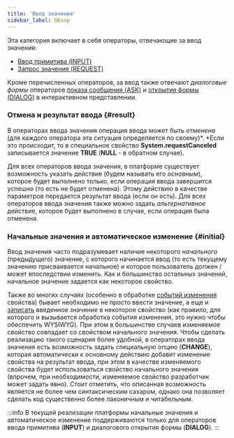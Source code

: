 ```yaml
---
title: 'Ввод значения'
sidebar_label: Обзор
---
```


Эта категория включает в себя операторы, отвечающие за ввод значения:

-   [Ввод примитива (INPUT)](Primitive_input_INPUT_.md)
-   [Запрос значения (REQUEST)](Value_request_REQUEST_.md)

Кроме перечисленных операторов, за ввод также отвечают *диалоговые формы* операторов [показа сообщения (ASK)](Show_message_MESSAGE_ASK_.md#dialog) и [открытия формы (DIALOG)](In_an_interactive_view_SHOW_DIALOG_.md#dialog) в интерактивном представлении.

### Отмена и результат ввода {#result}

В операторах ввода значения операция ввода может быть *отменена* (для каждого оператора эта ситуация определяется по своему)*. *Если это происходит, то в специальное свойство **System.requestCanceled** записывается значение **TRUE** (**NULL** - в обратном случае).

Для всех операторов ввода значения, в платформе существует возможность указать действие (будем называть его *основным*), которое будет выполнено только, если операция ввода завершится успешно (то есть не будет отменена). Этому действию в качестве параметров передается результат ввода (если он есть). Для всех операторов ввода значения также можно задать *альтернативное* действие, которое будет выполнено в случае, если операция была отменена.

### Начальные значения и автоматическое изменение {#initial}

Ввод значения часто подразумевает наличие некоторого *начального* (предыдущего) значение, с которого начинается ввод (то есть текущему значению присваивается начальное) и которое пользователь должен / может впоследствии изменить. Как и большинство остальных значений, начальное значение задается как некоторое свойство.

Также во многих случаях (особенно в обработке [событий изменения](Form_events.md#property-broken) свойства) бывает необходимо не просто ввести значение, а еще и [записать](Property_change_CHANGE_.md) введенное значение в некоторое свойство (как правило, для которого и вызывается обработка события изменения, это нужно чтобы обеспечить WYSIWYG). При этом в большинстве случаев изменяемое свойство совпадает со свойством начального значения. Чтобы сделать реализацию такого сценария более удобной, в операторах ввода значения есть возможность задать специальную опцию (**CHANGE**), которая автоматически к основному действию добавит изменение свойства на результат ввода, при этом в качестве изменяемого свойства будет использоваться свойство начального значения (впрочем, при необходимости, изменяемое свойство разработчик может задать явно). Стоит отметить, что описанная возможность является не более чем синтаксическим сахаром, однако она позволяет сделать код существенно более лаконичным и читабельным.


:::info
В текущей реализации платформы начальные значения и автоматическое изменение поддерживаются только для операторов ввода примитива (**INPUT**) и диалогового открытия формы (**DIALOG**).
:::
